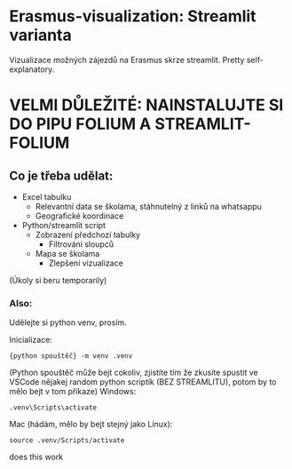 # Erasmus-visualization: Streamlit varianta
Vizualizace možných zájezdů na Erasmus skrze streamlit. Pretty self-explanatory.

# VELMI DŮLEŽITÉ: NAINSTALUJTE SI DO PIPU FOLIUM A STREAMLIT-FOLIUM

## Co je třeba udělat:
- Excel tabulku
    - Relevantní data se školama, stáhnutelný z linků na whatsappu
    - Geografické koordinace
- Python/streamlit script
    - Zobrazení předchozí tabulky
        - Filtrování sloupců 
    - Mapa se školama
        - Zlepšení vizualizace

(Úkoly si beru temporarily)

### Also:
Udělejte si python venv, prosím.

Inicializace:
```
{python spouštěč} -m venv .venv
```
(Python spouštěč může bejt cokoliv, zjistíte tím že zkusíte spustit ve VSCode nějakej random python scriptík (BEZ STREAMLITU), potom by to mělo bejt v tom příkaze)
Windows:
```
.venv\Scripts\activate
```
Mac (hádám, mělo by bejt stejný jako Linux):
```
source .venv/Scripts/activate
```

does this work